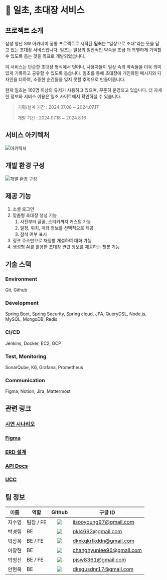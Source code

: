 # 💌 일초, 초대장 서비스

## 프로젝트 소개

삼성 청년 SW 아카데미 공통 프로젝트로 시작된 **일초**는 "일상으로 초대"라는 뜻을 담고 있는 초대장 서비스입니다. 일초는 일상의 일반적인 약속을 조금 더 특별하게 기억할 수 있도록 돕는 것을 목표로 개발되었습니다.

이 서비스는 단순한 초대장 형식에서 벗어나, 사용자들이 일상 속의 약속들을 더욱 의미 있게 기록하고 공유할 수 있도록 돕습니다. 일초를 통해 초대장에 개인화된 메시지와 디자인을 더하여, 소중한 순간들을 잊지 못할 추억으로 만들어줍니다.

현재 일초는 100명 이상의 유저가 사용하고 있으며, 꾸준히 운영되고 있습니다. 더 자세한 정보와 서비스 이용은 일초 사이트에서 확인하실 수 있습니다.

> 기획/설계 기간 : 2024.07.08 ~ 2024.07.17
>
> 개발 기간 : 2024.07.18 ~ 2024.8.16
>


## 서비스 아키텍처

![아키텍처](https://github.com/user-attachments/assets/4b29772e-44f4-430f-9af7-3f1883a04fb6)

## 개발 환경 구성
![개발 환경 구성](https://github.com/user-attachments/assets/67ace41d-d8f3-4494-b4f0-ac90ea335300)

## 제공 기능
1. 소셜 로그인
2. 맞춤형 초대장 생성 기능
    1. 사진부터 글꼴, 스티커까지 커스텀 가능
    2. 일정, 위치, 계좌 정보를 선택적으로 제공
    3. 참석 여부 표시
3. 링크 주소만으로 채팅방 개설하여 대화 가능
4. 생성형 AI를 활용한 초대장 관련 정보를 제공하는 챗봇 기능

## 기술 스택

### Environment

Git, Github

### Development

Spring Boot, Spring Security, Spring cloud, JPA, QueryDSL, Node.js, MySQL, MongoDB, Redis

### CI/CD

Jenkins, Docker, EC2, GCP

### Test, Monitoring

SonarQube, K6, Grafana, Prometheus

### Communication

Figma, Notion, Jira, Mattermost

## 관련 링크

### [시연 시나리오](https://grateful-celsius-738.notion.site/c832f8b788bf40568af80b1a9714b872?pvs=4) 

### [Figma](https://www.figma.com/design/gaW5Ivlm9DOIVtyzD5CNlZ/%EC%B4%88%EB%8C%80%EC%9E%A5-%EC%84%9C%EB%B9%84%EC%8A%A4?node-id=423-980&t=eYDTtjFTNm6s0mAG-1)

### [ERD 설계](https://www.erdcloud.com/d/sujBrFmMabLKnYqf6)

### [API Docs](https://grateful-celsius-738.notion.site/API-Docs-badecb7420034b518245977c9f66a2ff?pvs=4)

### [UCC](https://youtu.be/w7IjH3orgAg)


## 팀 정보

| 이름   | 역할      | Github                        | 구글 ID                  |
| ------ | --------- | :---------: | ------------------------ |
| 지수영 | 팀장 / FE | <a href="https://github.com/SooYoungJi" target="_blank"><img src="https://img.shields.io/badge/SooYoungJi-181717?style=flat-square&logo=github&logoColor=white"/> </a> | jisooyoung97@gmail.com   |
| 박경림 | BE        | <a href="https://github.com/g16rim " target="_blank"><img src="https://img.shields.io/badge/g16rim-181717?style=flat-square&logo=github&logoColor=white"/> </a> | pkl4693@gmail.com        |
| 박상욱 | BE / FE   | <a href="https://github.com/sw0501" target="_blank"><img src="https://img.shields.io/badge/sw0501-181717?style=flat-square&logo=github&logoColor=white"/> </a>    | dkxkqkrtkddn@gmail.com   |
| 이창현 | BE        | <a href="https://github.com/Aldin0233" target="_blank"><img src="https://img.shields.io/badge/Aldin0233-181717?style=flat-square&logo=github&logoColor=white"/> </a>  | changhyunlee96@gmail.com |
| 박정선 | BE / FE   | <a href="https://github.com/parkjumsun" target="_blank"><img src="https://img.shields.io/badge/parkjumsun-181717?style=flat-square&logo=github&logoColor=white"/> </a> | pjsw8361@gmail.com       |
| 안현욱 | BE        | <a href="https://github.com/hyunuk17" target="_blank"><img src="https://img.shields.io/badge/hyunuk17-181717?style=flat-square&logo=github&logoColor=white"/> </a>   | dksgusdnr17@gmail.com    |
